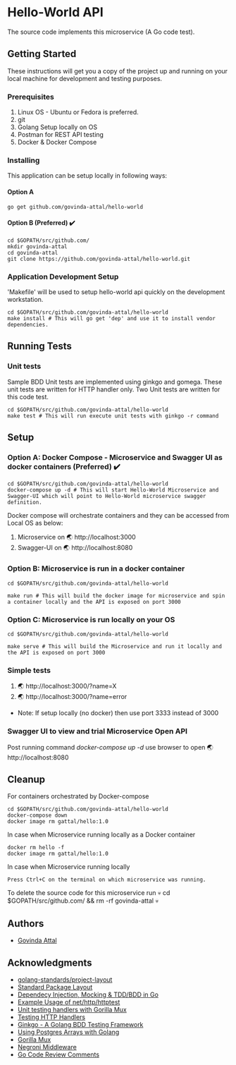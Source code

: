 # Hello-World API

The source code implements this microservice (A Go code test).

## Getting Started

These instructions will get you a copy of the project up and running on your local machine for development and testing purposes.

### Prerequisites

1. Linux OS - Ubuntu or Fedora is preferred.
2. git
3. Golang Setup locally on OS
4. Postman for REST API testing
5. Docker & Docker Compose

### Installing

This application can be setup locally in following ways:

#### Option A
```
go get github.com/govinda-attal/hello-world
```

#### Option B (Preferred) :heavy_check_mark:
```
cd $GOPATH/src/github.com/
mkdir govinda-attal
cd govinda-attal
git clone https://github.com/govinda-attal/hello-world.git
```

### Application Development Setup

'Makefile' will be used to setup hello-world api quickly on the development workstation.

```
cd $GOPATH/src/github.com/govinda-attal/hello-world
make install # This will go get 'dep' and use it to install vendor dependencies.
```

## Running Tests

### Unit tests

Sample BDD Unit tests are implemented using ginkgo and gomega. These unit tests are written for HTTP handler only.
Two Unit tests are written for this code test.

```
cd $GOPATH/src/github.com/govinda-attal/hello-world
make test # This will run execute unit tests with ginkgo -r command
```

## Setup

### Option A: Docker Compose - Microservice and Swagger UI as docker containers (Preferred) :heavy_check_mark:

```
cd $GOPATH/src/github.com/govinda-attal/hello-world
docker-compose up -d # This will start Hello-World Microservice and Swagger-UI which will point to Hello-World microservice swagger definition.
```

Docker compose will orchestrate containers and they can be accessed from Local OS as below:
1. Microservice on :earth_asia: http://localhost:3000
2. Swagger-UI on :earth_asia: http://localhost:8080

### Option B: Microservice is run in a docker container

```
cd $GOPATH/src/github.com/govinda-attal/hello-world

make run # This will build the docker image for microservice and spin a container locally and the API is exposed on port 3000
```

### Option C: Microservice is run locally on your OS

```
cd $GOPATH/src/github.com/govinda-attal/hello-world

make serve # This will build the Microservice and run it locally and the API is exposed on port 3000 
```

### Simple tests

1. :earth_asia: http://localhost:3000/?name=X
2. :earth_asia: http://localhost:3000/?name=error

* Note: If setup locally (no docker) then use port 3333 instead of 3000

### Swagger UI to view and trial Microservice Open API

Post running command *docker-compose up -d* use browser to open :earth_asia: http://localhost:8080

## Cleanup

For containers orchestrated by Docker-compose
```
cd $GOPATH/src/github.com/govinda-attal/hello-world
docker-compose down
docker image rm gattal/hello:1.0
```

In case when Microservice running locally as a Docker container
```
docker rm hello -f
docker image rm gattal/hello:1.0

```

In case when Microservice running locally
```
Press Ctrl+C on the terminal on which microservice was running.
```

To delete the source code for this microservice run :skull: cd $GOPATH/src/github.com/ && rm -rf  govinda-attal :skull: 

## Authors

* [Govinda Attal](https://github.com/govinda-attal)

## Acknowledgments

* [golang-standards/project-layout](https://github.com/golang-standards/project-layout)
* [Standard Package Layout](https://medium.com/@benbjohnson/standard-package-layout-7cdbc8391fc1)
* [Dependecy Injection, Mocking & TDD/BDD in Go](https://www.youtube.com/watch?v=uFXfTXSSt4I)
* [Example Usage of net/http/httptest](https://golang.org/src/net/http/httptest/example_test.go)
* [Unit testing handlers with Gorilla Mux](https://stackoverflow.com/questions/34435185/unit-testing-for-functions-that-use-gorilla-mux-url-parameters)
* [Testing HTTP Handlers](https://blog.questionable.services/article/testing-http-handlers-go/)
* [Ginkgo - A Golang BDD Testing Framework](https://onsi.github.io/ginkgo/)
* [Using Postgres Arrays with Golang](https://www.opsdash.com/blog/postgres-arrays-golang.html)
* [Gorilla Mux](https://github.com/gorilla/mux)
* [Negroni Middleware](https://github.com/urfave/negroni)
* [Go Code Review Comments](https://github.com/golang/go/wiki/CodeReviewComments)